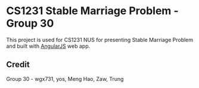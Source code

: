 # CS1231 Stable Marriage Problem - Group 30

This project is used for CS1231 NUS for presenting Stable Marriage Problem and built with [AngularJS](http://angularjs.org/) web app.

## Credit

Group 30 - wgx731, yos, Meng Hao, Zaw, Trung

